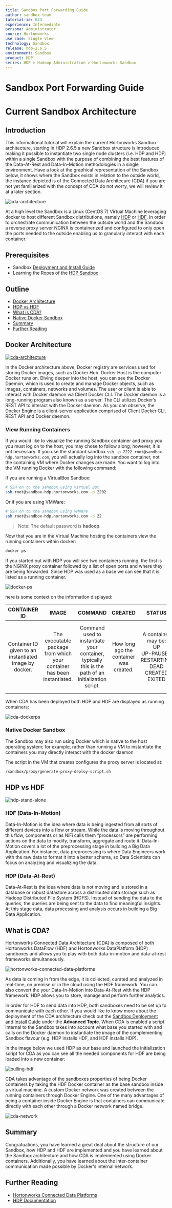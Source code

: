 ```yaml
---
title: Sandbox Port Forwarding Guide
author: sandbox-team
tutorial-id: 623
experience: Intermediate
persona: Administrator
source: Hortonworks
use case: Single View
technology: Sandbox
release: hdp-2.6.5
environment: Sandbox
product: HDP
series: HDP > Hadoop Administration > Hortonworks Sandbox
---
```


# Sandbox Port Forwarding Guide

# Current Sandbox Architecture

## Introduction

This informational tutorial will explain the current Hortonworks Sandbox architecture, starting in HDP 2.6.5 a new Sandbox structure is introduced making it possible to instantiate two single node clusters (i.e. HDP and HDF) within a single Sandbox with the purpose of combining the best features of the Data-At-Rest and Data-In-Motion methodologies in a single environment. Have a look at the graphical representation of the Sandbox below, it shows where the Sandbox exists in relation to the outside world, the instance depicted is of the Connected Data Architecure (CDA) if you are not yet familiarized with the concept of CDA do not worry, we will review it at a later section.

![cda-architecture](assets/cda-architecture.jpg)

At a high level the Sandbox is a Linux (CentOS 7) Virtual Machine leveraging docker to host different Sandbox distributions, namely [HDP](https://hortonworks.com/products/data-platforms/hdp/) or [HDF](https://hortonworks.com/products/data-platforms/hdf/). In order to orchestrate communication between the outside world and the Sandbox a reverse proxy server NGINX is containerized and configured to only open the ports needed to the outside enabling us to granularly interact with each container.

## Prerequisites

- Sandbox [Deployment and Install Guide](https://hortonworks.com/tutorial/sandbox-deployment-and-install-guide/)
- Learning the Ropes of the [HDP Sandbox](https://hortonworks.com/tutorial/learning-the-ropes-of-the-hortonworks-sandbox/)

## Outline

- [Docker Architecture](#docker-architecture)
- [HDP vs HDF](#hdp-vs-hdf)
- [What is CDA?](#what-is-cda)
- [Native Docker Sandbox](#native-docker-sandbox)
- [Summary](#summary)
- [Further Reading](#further-reading)

## Docker Architecture

[![cda-architecture](assets/docker-architecture.jpg)](https://docs.docker.com/engine/docker-overview/)

In the Docker architecture above, Docker registry are services used for storing Docker images, such as Docker Hub. Docker Host is the computer Docker runs on. Diving deeper into the host, you can see the Docker Daemon, which is used to create and manage Docker objects, such as images, containers, networks and volumes. The user or client is able to interact with Docker daemon via Client Docker CLI. The Docker daemon is a long-running program also known as a server. The CLI utilizes Docker’s REST API to interact with the Docker daemon. As you can observe, the Docker Engine is a client-server application comprised of Client Docker CLI, REST API and Docker daemon.

### View Running Containers

If you would like to visualize the running Sandbox container and proxy you you must log on to the host, you may chose to follow along; however, it is not necessary. If you use the standard sandbox `ssh -p 2222 root@sandbox-hdp.hortonworks.com`, you will actually log into the sandbox container, not the containing VM where Docker changes are made. You want to log into the VM running Docker with the following command:

If you are running a VirtualBox Sandbox:

~~~bash
# SSH on to the sandbox using Virtual Box
ssh root@sandbox-hdp.hortonworks.com -p 2202
~~~

Or if you are using VMWare:

~~~bash
# SSH on to the sandbox using VMWare
ssh root@sandbox-hdp.hortonworks.com -p 22
~~~

> Note: The default password is **hadoop**.

Now that you are in the Virtual Machine hosting the containers view the running containers within docker:

~~~bash
docker ps
~~~

If you started out with HDP you will see two containers running, the first is the NGINX proxy container followed by a list of open ports and where they are being forwarded. Since HDP was used as a base we can see that it is listed as a running container.

![docker-ps](assets/docker-ps.jpg)

 here is some context on the information displayed:

|                      CONTAINER ID                      |                                   IMAGE                                  |                                          COMMAND                                          |                 CREATED                 |                              STATUS                             |                                            PORTS                                            |                              NAMES                              |
|:------------------------------------------------------:|:------------------------------------------------------------------------:|:-----------------------------------------------------------------------------------------:|:---------------------------------------:|:---------------------------------------------------------------:|:-------------------------------------------------------------------------------------------:|:---------------------------------------------------------------:|
| Container ID given to an instantiated image by docker. | The executable package from which your container has been instantiated.  | Command used to instantiate your container, typically this is the path of an initialization script. | How long ago the container was created. | A container may be: </br>UP</br> UP-PAUSED </br>RESTARTING </br>DEAD </br>CREATED </br>EXITED | Open ports. Note that the proxy container also tells us where ports are being forwarded to. | This is the container name e.g. "sandbox-hdp" & "sandbox-proxy" |

When CDA has been deployed both HDP and HDF are displayed as running containers:

![cda-dockerps](assets/cda-dockerps.jpg)

### Native Docker Sandbox

The Sandbox may also run using Docker which is native to the host operating system; for example, rather than running a VM to instantiate the containers you may directly interact with the docker daemon

The script in the VM that creates configures the proxy server is located at:

~~~bash
/sandbox/proxy/generate-proxy-deploy-script.sh
~~~

## HDP vs HDF

![hdp-stand-alone](assets/both-stand-alone.jpg)

### HDF (Data-In-Motion)

Data-In-Motion is the idea where data is being ingested from all sorts of different devices into a flow or stream. While the data is moving throughout this flow, components or as NiFi calls them “processors” are performing actions on the data to modify, transform, aggregate and route it. Data-In-Motion covers a lot of the preprocessing stage in building a Big Data Application. For instance, data preprocessing is where Data Engineers work with the raw data to format it into a better schema, so Data Scientists can focus on analyzing and visualizing the data.

### HDP (Data-At-Rest)

Data-At-Rest is the idea where data is not moving and is stored in a database or robust datastore across a distributed data storage such as Hadoop Distributed File System (HDFS). Instead of sending the data to the queries, the queries are being sent to the data to find meaningful insights. At this stage data, data processing and analysis occurs in building a Big Data Application.

## What is CDA?

Hortonworks Connected Data Architecture (CDA) is composed of both Hortonworks DataFlow (HDF) and Hortonworks DataPlatform (HDP) sandboxes and allows you to play with both data-in-motion and data-at-rest frameworks simultaneously.

![hortonworks-connected-data-platforms](assets/HDF_secure_data_collection.png)

As data is coming in from the edge, it is collected, curated and analyzed in real-time, on premise or in the cloud using the HDF framework. You can also convert the your Data-In-Motion into Data-At-Rest with the HDP framework. HDP allows you to store, manage and perform further analytics. 

In order for HDF to send data into HDP, both sandboxes need to be set up to communicate with each other. If you would like to know more about the deployment of the CDA architecture check out the [Sandbox Deployment and Install Guide](https://hortonworks.com/tutorial/sandbox-deployment-and-install-guide/) under the **Advanced Topic**. When CDA is enabled a script internal to the Sandbox takes into account what base you started with and calls on the Docker daemon to instantiate the image of the complementing Sandbox flavour (e.g. HDP installs HDF, and HDF installs HDP).

In the image below we used HDP as our base and launched the initialization script for CDA as you can see all the needed components for HDF are being loaded into a new container:

![pulling-hdf](assets/pulling-hdf.jpg)

CDA takes advantage of the sandboxes properties of being Docker containers by taking the HDF Docker container as the base sandbox inside a virtual machine. A custom Docker network was created between the running containers through Docker Engine. One of the many advantages of being a container inside Docker Engine is that containers can communicate directly with each other through a Docker network named bridge.

![cda-network](assets/cda-network.jpg)

## Summary

Congratuations, you have learned a great deal about the structure of our Sandbox, how HDP and HDF are implemented and you have learned about the Sandbox architecture and how CDA is implemented using Docker containers. Additionally, you have learned about the inter-container communication made possible by Docker's internal network.

## Further Reading

- [Hortonworks Connected Data Platforms](https://hortonworks.com/products/data-platforms/)
- [HDP Documentation](https://docs.hortonworks.com/HDPDocuments/HDP2/HDP-2.6.5/index.html)